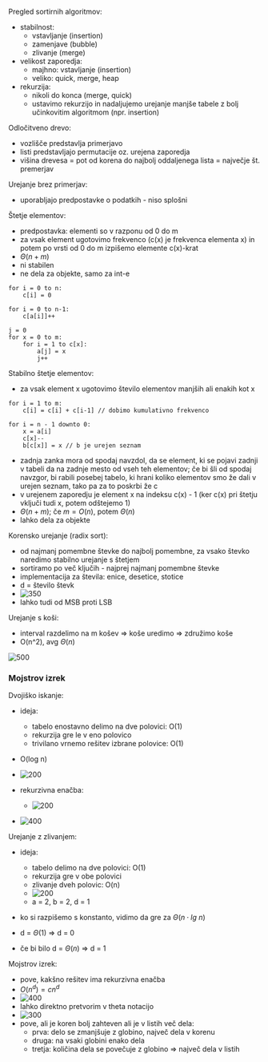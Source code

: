 Pregled sortirnih algoritmov:
- stabilnost:
	- vstavljanje (insertion)
	- zamenjave (bubble)
	- zlivanje (merge)
- velikost zaporedja:
	- majhno: vstavljanje (insertion)
	- veliko: quick, merge, heap
- rekurzija:
	- nikoli do konca (merge, quick)
	- ustavimo rekurzijo in nadaljujemo urejanje manjše tabele z bolj učinkovitim algoritmom (npr. insertion)

Odločitveno drevo:
- vozlišče predstavlja primerjavo
- listi predstavljajo permutacije oz. urejena zaporedja
- višina drevesa = pot od korena do najbolj oddaljenega lista = največje št. premerjav

Urejanje brez primerjav:
- uporabljajo predpostavke o podatkih - niso splošni

Štetje elementov:
- predpostavka: elementi so v razponu od 0 do m
- za vsak element ugotovimo frekvenco (c(x) je frekvenca elementa x) in potem po vrsti od 0 do m izpišemo elemente c(x)-krat
- $\Theta(n + m)$
- ni stabilen
- ne dela za objekte, samo za int-e

```
for i = 0 to n:
	c[i] = 0

for i = 0 to n-1:
	c[a[i]]++

j = 0
for x = 0 to m:
	for i = 1 to c[x]:
		a[j] = x
		j++
```

Stabilno štetje elementov:
- za vsak element x ugotovimo število elementov manjših ali enakih kot x
```
for i = 1 to m:
	c[i] = c[i] + c[i-1] // dobimo kumulativno frekvenco

for i = n - 1 downto 0:
	x = a[i]
	c[x]--
	b[c[x]] = x // b je urejen seznam
```
- zadnja zanka mora od spodaj navzdol, da se element, ki se pojavi zadnji v tabeli da na zadnje mesto od vseh teh elementov; če bi šli od spodaj navzgor, bi rabili posebej tabelo, ki hrani koliko elementov smo že dali v urejen seznam, tako pa za to poskrbi že c
- v urejenem zaporedju je element x na indeksu c(x) - 1 (ker c(x) pri štetju vključi tudi x, potem odštejemo 1)
- $\Theta(n + m)$; če $m = O(n)$, potem $\Theta(n)$
- lahko dela za objekte

Korensko urejanje (radix sort):
- od najmanj pomembne števke do najbolj pomembne, za vsako števko naredimo stabilno urejanje s štetjem
- sortiramo po več ključih - najprej najmanj pomembne števke
- implementacija za števila: enice, desetice, stotice
- d = število števk
- ![350](../../Images2/Pasted%20image%2020241210233411.png)
- lahko tudi od MSB proti LSB

Urejanje s koši:
- interval razdelimo na m košev => koše uredimo => združimo koše
- O(n^2), avg $\Theta(n)$

![500](../../Images2/Pasted%20image%2020241211002858.png)

### Mojstrov izrek

Dvojiško iskanje:
- ideja:
	- tabelo enostavno delimo na dve polovici: O(1)
	- rekurzija gre le v eno polovico
	- trivilano vrnemo rešitev izbrane polovice: O(1)
- O(log n)
- ![200](../../Images2/Pasted%20image%2020241211111719.png)
- rekurzivna enačba:
	- ![200](../../Images2/Pasted%20image%2020241211111908.png)

- ![400](../../Images2/Pasted%20image%2020241211121018.png)

Urejanje z zlivanjem:
- ideja:
	- tabelo delimo na dve polovici: O(1)
	- rekurzija gre v obe polovici
	- zlivanje dveh polovic: O(n)
	- ![200](../../Images2/Pasted%20image%2020241211121103.png)
	- a = 2, b = 2, d = 1
- ko si razpišemo s konstanto, vidimo da gre za $\Theta(n \cdot lg \ n)$

- d = $\Theta(1)$ => d = 0
- če bi bilo d = $\Theta(n)$ => d = 1

Mojstrov izrek:
- pove, kakšno rešitev ima rekurzivna enačba
- $O(n^d) = cn^d$
- ![400](../../Images2/Pasted%20image%2020241211162820.png)
- lahko direktno pretvorim v theta notacijo
- ![300](../../Images2/Pasted%20image%2020241211162832.png)
- pove, ali je koren bolj zahteven ali je v listih več dela:
	- prva: delo se zmanjšuje z globino, največ dela v korenu
	- druga: na vsaki globini enako dela
	- tretja: količina dela se povečuje z globino => največ dela v listih